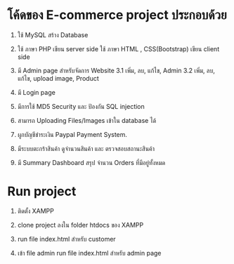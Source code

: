 # โค้ดของ E-commerce project ประกอบด้วย

1. ใช้ MySQL สร้าง Database 

2. ใช้ ภาษา PHP เขียน server side ใช้ ภาษา HTML , CSS(Bootstrap) เขียน client side

3. มี Admin page สำหรับจัดการ Website 
    3.1 เพิ่ม, ลบ, แก้ไข, Admin
    3.2 เพิ่ม, ลบ, แก้ไข, upload image, Product

4. มี Login page 

5. มีการใช้ MD5 Security และ ป้องกัน SQL injection 

6. สามารถ Uploading Files/Images เข้าใน database ได้

7. ผูกบัญชีชำระเงิน Paypal Payment System.

8. มีระบบตะกร้าสินค้า ดูจำนวนสินค้า และ ตรวจสอบสถานะสินค้า

8. มี Summary Dashboard สรุป จำนวน Orders ที่มีอยู่ทั้งหมด

# Run project
1. ติดตั้ง XAMPP

2. clone project ลงใน folder htdocs ของ XAMPP

3. run file index.html สำหรับ customer

4. เข้า file admin run file index.html สำหรับ admin page